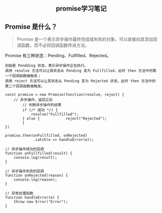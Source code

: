 <h2 align="center">promise学习笔记</h2>

## Promise 是什么？

> Promise 是一个表示异步操作最终完成或失败的对象，可以直接向其添加回调函数，而不必将回调函数传进方法。

Promise 有三种状态：Pending、Fullfilled、Rejected。

    初始是 Pendding 状态，表示异步操作正在执行。
    调用 resolve 方法可以让其状态从 Pending 变为 Fullfilled，此时 then 方法中的第一个回调函数被触发；
    调用 reject 方法可以让其状态从 Pending 变为 Rejected 状态，此时 then 方法中的第二个回调函数被触发。

```
const promise = new Promise(function(resolve, reject) {
    // 异步操作，返回之后
        // 判断异步操作的结果
        if (/* 成功 */) {
            resolve("Fullfilled");
        } else {            reject("Rejected");
        }
})

promise.then(onFullfilled, onRejected)
             .catch(e => handleError(e));

// 异步操作成功的回调
function onFullfilled(result) {
    console.log(result);
}

// 异步操作失败的回调
function onRejected(reason) {
    console.log(reason);
}

// 异常处理函数
function handleError(e) {
    throw new Error("Error");
}

```
